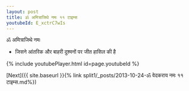 ```yaml
---
layout: post
title: ॐ अमित्राजिथे नमः ११ टाइम्स
youtubeId: E_xctrC7wIs
---
```

 
 
 ॐ अमित्राजिथे नमः  
 
 -  जिसने आंतरिक और बाहरी दुश्मनों पर जीत हासिल की है 
 
  
 
  
 
 
 
 
 
 


{% include youtubePlayer.html id=page.youtubeId %}
 
[Next]({{ site.baseurl }}{% link  split1/_posts/2013-10-24-ॐ वेदकराय नमः ११ टाइम्स.md%})
 
